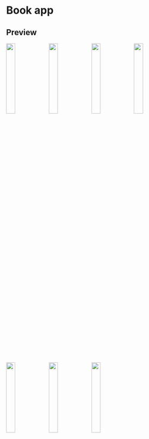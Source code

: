 # Book app
## Preview
<p>
<img src="https://user-images.githubusercontent.com/113604075/230820609-466b2f3b-b112-4c83-a78f-fe3d0d4e22a9.png"width=22%height=35%>
<img src="https://user-images.githubusercontent.com/113604075/230820615-e8ece2f8-a99d-4814-a2ed-f22a3afcf45d.png"width=22%height=35%>
<img src="https://user-images.githubusercontent.com/113604075/230820625-7226d6bc-9172-4d7c-bb80-95bfe1656092.png"width=22%height=35%>
<img src="https://user-images.githubusercontent.com/113604075/230820639-dacffd80-7ce6-4414-9601-562d73fd315a.png"width=22%height=35%>
<img src="https://user-images.githubusercontent.com/113604075/230820651-b38a185e-c8d0-4ac7-abdd-ebb468349b03.png"width=22%height=35%>
<img src="https://user-images.githubusercontent.com/113604075/230820662-5576bc44-402d-4da5-809c-ededb26b73f6.png"width=22%height=35%>
<img src="https://user-images.githubusercontent.com/113604075/230820679-cfb052ad-15f5-48f0-9771-5b0db19e5676.png"width=22%height=35%>

</p>

